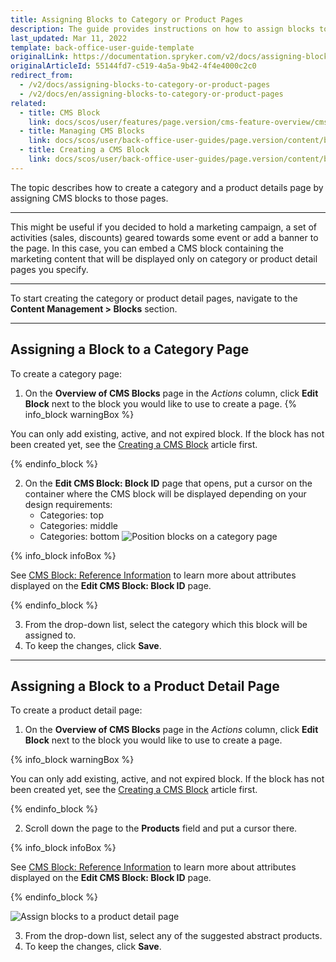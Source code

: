 ```yaml
---
title: Assigning Blocks to Category or Product Pages
description: The guide provides instructions on how to assign blocks to category and product pages in the Back Office.
last_updated: Mar 11, 2022
template: back-office-user-guide-template
originalLink: https://documentation.spryker.com/v2/docs/assigning-blocks-to-category-or-product-pages
originalArticleId: 55144fd7-c519-4a5a-9b42-4f4e4000c2c0
redirect_from:
  - /v2/docs/assigning-blocks-to-category-or-product-pages
  - /v2/docs/en/assigning-blocks-to-category-or-product-pages
related:
  - title: CMS Block
    link: docs/scos/user/features/page.version/cms-feature-overview/cms-blocks-overview.html
  - title: Managing CMS Blocks
    link: docs/scos/user/back-office-user-guides/page.version/content/blocks/managing-cms-blocks.html
  - title: Creating a CMS Block
    link: docs/scos/user/back-office-user-guides/page.version/content/blocks/creating-cms-blocks.html
---
```


The topic describes how to create a category and a product details page by assigning CMS blocks to those pages.
***
This might be useful if you decided to hold a marketing campaign, a set of activities (sales, discounts) geared towards some event or add a banner to the page. In this case, you can embed a CMS block containing the marketing content that will be displayed only on category or product detail pages you specify.
***
To start creating the category or product detail pages, navigate to the **Content Management > Blocks** section.
***

## Assigning a Block to a Category Page

To create a category page:
1. On the **Overview of CMS Blocks** page in the _Actions_ column, click **Edit Block** next to the block you would like to use to create a page.
  {% info_block warningBox %}
  
  You can only add existing, active, and not expired block. If the block has not been created yet, see the [Creating a CMS Block](/docs/scos/user/back-office-user-guides/{{page.version}}/content/blocks/creating-cms-blocks.html) article first.

  {% endinfo_block %}

2. On the **Edit CMS Block: Block ID** page that opens, put a cursor on the container where the CMS block will be displayed depending on your design requirements:
   * Categories: top
   * Categories: middle
   * Categories: bottom
![Position blocks on a category page](https://spryker.s3.eu-central-1.amazonaws.com/docs/User+Guides/Back+Office+User+Guides/Content+Management+System/Blocks/Assigning+Blocks+to+Category+or+Product+Pages/categories-position.png)

  {% info_block infoBox %}

  See [CMS Block: Reference Information](/docs/scos/user/back-office-user-guides/{{page.version}}/content-management/blocks/references/cms-block-reference-information.html) to learn more about attributes displayed on the **Edit CMS Block: Block ID** page.

  {% endinfo_block %}

3. From the drop-down list, select the category which this block will be assigned to.
4. To keep the changes, click **Save**.

***
## Assigning a Block to a Product Detail Page

To create a product detail page:
1. On the **Overview of CMS Blocks** page in the _Actions_ column, click **Edit Block** next to the block you would like to use to create a page.

  {% info_block warningBox %}

  You can only add existing, active, and not expired block. If the block has not been created yet, see the [Creating a CMS Block](/docs/scos/user/back-office-user-guides/{{page.version}}/content/blocks/creating-cms-blocks.html) article first.

  {% endinfo_block %}

2. Scroll down the page to the **Products** field and put a cursor there.

  {% info_block infoBox %}
  
  See [CMS Block: Reference Information](/docs/scos/user/back-office-user-guides/{{page.version}}/content-management/blocks/references/cms-block-reference-information.html) to learn more about attributes displayed on the **Edit CMS Block: Block ID** page.

  {% endinfo_block %}

![Assign blocks to a product detail page](https://spryker.s3.eu-central-1.amazonaws.com/docs/User+Guides/Back+Office+User+Guides/Content+Management+System/Blocks/Assigning+Blocks+to+Category+or+Product+Pages/product-page-block.png)

3. From the drop-down list, select any of the suggested abstract products.  
4. To keep the changes, click **Save**.
